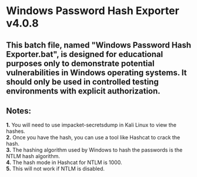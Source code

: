 # Windows Password Hash Exporter v4.0.8

## This batch file, named "Windows Password Hash Exporter.bat", is designed for educational purposes only to demonstrate potential vulnerabilities in Windows operating systems. It should only be used in controlled testing environments with explicit authorization.

## Notes:
**1.** You will need to use impacket-secretsdump in Kali Linux to view the hashes.  
**2.** Once you have the hash, you can use a tool like Hashcat to crack the hash.  
**3.** The hashing algorithm used by Windows to hash the passwords is the NTLM hash algorithm.  
**4.** The hash mode in Hashcat for NTLM is 1000.  
**5.** This will not work if NTLM is disabled.
